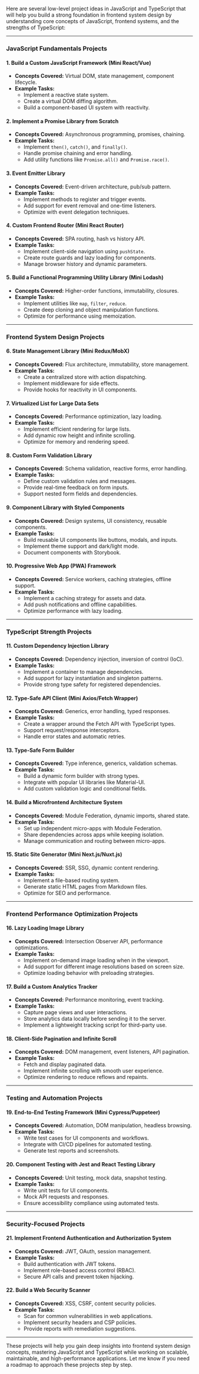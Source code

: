 Here are several low-level project ideas in JavaScript and TypeScript that will help you build a strong foundation in frontend system design by understanding core concepts of JavaScript, frontend systems, and the strengths of TypeScript:

---

### **JavaScript Fundamentals Projects**  
#### 1. **Build a Custom JavaScript Framework (Mini React/Vue)**  
- **Concepts Covered:** Virtual DOM, state management, component lifecycle.  
- **Example Tasks:**  
  - Implement a reactive state system.  
  - Create a virtual DOM diffing algorithm.  
  - Build a component-based UI system with reactivity.  

#### 2. **Implement a Promise Library from Scratch**  
- **Concepts Covered:** Asynchronous programming, promises, chaining.  
- **Example Tasks:**  
  - Implement `then()`, `catch()`, and `finally()`.  
  - Handle promise chaining and error handling.  
  - Add utility functions like `Promise.all()` and `Promise.race()`.  

#### 3. **Event Emitter Library**  
- **Concepts Covered:** Event-driven architecture, pub/sub pattern.  
- **Example Tasks:**  
  - Implement methods to register and trigger events.  
  - Add support for event removal and one-time listeners.  
  - Optimize with event delegation techniques.  

#### 4. **Custom Frontend Router (Mini React Router)**  
- **Concepts Covered:** SPA routing, hash vs history API.  
- **Example Tasks:**  
  - Implement client-side navigation using `pushState`.  
  - Create route guards and lazy loading for components.  
  - Manage browser history and dynamic parameters.  

#### 5. **Build a Functional Programming Utility Library (Mini Lodash)**  
- **Concepts Covered:** Higher-order functions, immutability, closures.  
- **Example Tasks:**  
  - Implement utilities like `map`, `filter`, `reduce`.  
  - Create deep cloning and object manipulation functions.  
  - Optimize for performance using memoization.  

---

### **Frontend System Design Projects**  
#### 6. **State Management Library (Mini Redux/MobX)**  
- **Concepts Covered:** Flux architecture, immutability, store management.  
- **Example Tasks:**  
  - Create a centralized store with action dispatching.  
  - Implement middleware for side effects.  
  - Provide hooks for reactivity in UI components.  

#### 7. **Virtualized List for Large Data Sets**  
- **Concepts Covered:** Performance optimization, lazy loading.  
- **Example Tasks:**  
  - Implement efficient rendering for large lists.  
  - Add dynamic row height and infinite scrolling.  
  - Optimize for memory and rendering speed.  

#### 8. **Custom Form Validation Library**  
- **Concepts Covered:** Schema validation, reactive forms, error handling.  
- **Example Tasks:**  
  - Define custom validation rules and messages.  
  - Provide real-time feedback on form inputs.  
  - Support nested form fields and dependencies.  

#### 9. **Component Library with Styled Components**  
- **Concepts Covered:** Design systems, UI consistency, reusable components.  
- **Example Tasks:**  
  - Build reusable UI components like buttons, modals, and inputs.  
  - Implement theme support and dark/light mode.  
  - Document components with Storybook.  

#### 10. **Progressive Web App (PWA) Framework**  
- **Concepts Covered:** Service workers, caching strategies, offline support.  
- **Example Tasks:**  
  - Implement a caching strategy for assets and data.  
  - Add push notifications and offline capabilities.  
  - Optimize performance with lazy loading.  

---

### **TypeScript Strength Projects**  
#### 11. **Custom Dependency Injection Library**  
- **Concepts Covered:** Dependency injection, inversion of control (IoC).  
- **Example Tasks:**  
  - Implement a container to manage dependencies.  
  - Add support for lazy instantiation and singleton patterns.  
  - Provide strong type safety for registered dependencies.  

#### 12. **Type-Safe API Client (Mini Axios/Fetch Wrapper)**  
- **Concepts Covered:** Generics, error handling, typed responses.  
- **Example Tasks:**  
  - Create a wrapper around the Fetch API with TypeScript types.  
  - Support request/response interceptors.  
  - Handle error states and automatic retries.  

#### 13. **Type-Safe Form Builder**  
- **Concepts Covered:** Type inference, generics, validation schemas.  
- **Example Tasks:**  
  - Build a dynamic form builder with strong types.  
  - Integrate with popular UI libraries like Material-UI.  
  - Add custom validation logic and conditional fields.  

#### 14. **Build a Microfrontend Architecture System**  
- **Concepts Covered:** Module Federation, dynamic imports, shared state.  
- **Example Tasks:**  
  - Set up independent micro-apps with Module Federation.  
  - Share dependencies across apps while keeping isolation.  
  - Manage communication and routing between micro-apps.  

#### 15. **Static Site Generator (Mini Next.js/Nuxt.js)**  
- **Concepts Covered:** SSR, SSG, dynamic content rendering.  
- **Example Tasks:**  
  - Implement a file-based routing system.  
  - Generate static HTML pages from Markdown files.  
  - Optimize for SEO and performance.  

---

### **Frontend Performance Optimization Projects**  
#### 16. **Lazy Loading Image Library**  
- **Concepts Covered:** Intersection Observer API, performance optimizations.  
- **Example Tasks:**  
  - Implement on-demand image loading when in the viewport.  
  - Add support for different image resolutions based on screen size.  
  - Optimize loading behavior with preloading strategies.  

#### 17. **Build a Custom Analytics Tracker**  
- **Concepts Covered:** Performance monitoring, event tracking.  
- **Example Tasks:**  
  - Capture page views and user interactions.  
  - Store analytics data locally before sending it to the server.  
  - Implement a lightweight tracking script for third-party use.  

#### 18. **Client-Side Pagination and Infinite Scroll**  
- **Concepts Covered:** DOM management, event listeners, API pagination.  
- **Example Tasks:**  
  - Fetch and display paginated data.  
  - Implement infinite scrolling with smooth user experience.  
  - Optimize rendering to reduce reflows and repaints.  

---

### **Testing and Automation Projects**  
#### 19. **End-to-End Testing Framework (Mini Cypress/Puppeteer)**  
- **Concepts Covered:** Automation, DOM manipulation, headless browsing.  
- **Example Tasks:**  
  - Write test cases for UI components and workflows.  
  - Integrate with CI/CD pipelines for automated testing.  
  - Generate test reports and screenshots.  

#### 20. **Component Testing with Jest and React Testing Library**  
- **Concepts Covered:** Unit testing, mock data, snapshot testing.  
- **Example Tasks:**  
  - Write unit tests for UI components.  
  - Mock API requests and responses.  
  - Ensure accessibility compliance using automated tests.  

---

### **Security-Focused Projects**  
#### 21. **Implement Frontend Authentication and Authorization System**  
- **Concepts Covered:** JWT, OAuth, session management.  
- **Example Tasks:**  
  - Build authentication with JWT tokens.  
  - Implement role-based access control (RBAC).  
  - Secure API calls and prevent token hijacking.  

#### 22. **Build a Web Security Scanner**  
- **Concepts Covered:** XSS, CSRF, content security policies.  
- **Example Tasks:**  
  - Scan for common vulnerabilities in web applications.  
  - Implement security headers and CSP policies.  
  - Provide reports with remediation suggestions.  

---

These projects will help you gain deep insights into frontend system design concepts, mastering JavaScript and TypeScript while working on scalable, maintainable, and high-performance applications. Let me know if you need a roadmap to approach these projects step by step.
